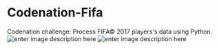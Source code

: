 # Codenation-Fifa
Codenation challenge: Process FIFA© 2017 players's data using Python.
![enter image description here](https://forum.codenation.com.br/uploads/default/original/2X/2/2d2d2a9469f0171e7df2c4ee97f70c555e431e76.png)
![enter image description here](https://s2.glbimg.com/v7dRv3jDU-ExNWgiGCSymbr-N84=/1080x608/top/smart/s.glbimg.com/po/tt2/f/original/2017/02/10/fifa-17-dicas-defender-marcar-bem-1.jpg)